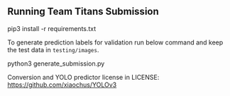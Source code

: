 ## Running Team Titans Submission

pip3 install -r requirements.txt

To generate prediction labels for validation run below command and keep the test data in `testing/images`.

python3 generate_submission.py 

Conversion and YOLO predictor license in LICENSE: https://github.com/xiaochus/YOLOv3
